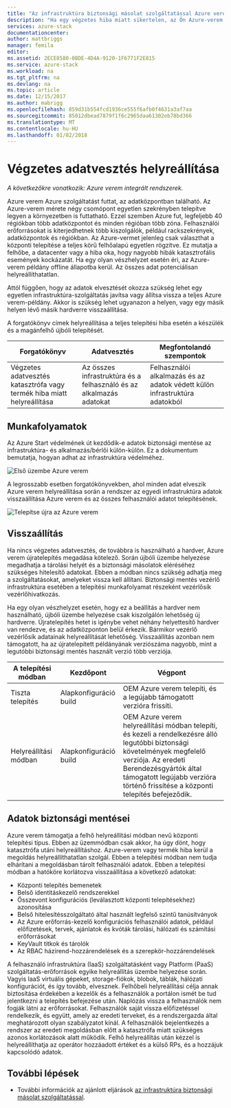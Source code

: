 ```yaml
---
title: "Az infrastruktúra biztonsági másolat szolgáltatással Azure verem végzetes adatvesztés helyreállíthatók |} Microsoft Docs"
description: "Ha egy végzetes hiba miatt sikertelen, az Ön Azure-verem az infrastruktúra adatok vissza, ha az Azure Alkalmazásveremben üzembe visszaállítása."
services: azure-stack
documentationcenter: 
author: mattbriggs
manager: femila
editor: 
ms.assetid: 2ECE8580-0BDE-4D4A-9120-1F6771F2E815
ms.service: azure-stack
ms.workload: na
ms.tgt_pltfrm: na
ms.devlang: na
ms.topic: article
ms.date: 12/15/2017
ms.author: mabrigg
ms.openlocfilehash: 859d31b554fcd1936ce555f6afb0f4631a3af7aa
ms.sourcegitcommit: 85012dbead7879f1f6c2965daa61302eb78bd366
ms.translationtype: MT
ms.contentlocale: hu-HU
ms.lasthandoff: 01/02/2018
---
```

# <a name="recover-from-catastrophic-data-loss"></a>Végzetes adatvesztés helyreállítása

*A következőkre vonatkozik: Azure verem integrált rendszerek.*

Azure verem Azure szolgáltatást futtat, az adatközpontban található. Az Azure-verem mérete négy csomópont egyetlen szekrényben telepítve legyen a környezetben is futtatható. Ezzel szemben Azure fut, legfeljebb 40 régiókban több adatközpontot és minden régióban több zóna. Felhasználói erőforrásokat is kiterjedhetnek több kiszolgálók, például rackszekrények, adatközpontok és régiókban. Az Azure-vermet jelenleg csak választhat a központi telepítése a teljes körű felhőalapú egyetlen rögzítve. Ez mutatja a felhőbe, a datacenter vagy a hiba oka, hogy nagyobb hibák katasztrofális események kockázatát. Ha egy olyan vészhelyzet esetén éri, az Azure-verem példány offline állapotba kerül. Az összes adat potenciálisan helyreállíthatatlan.

Attól függően, hogy az adatok elvesztését okozza szükség lehet egy egyetlen infrastruktúra-szolgáltatás javítsa vagy állítsa vissza a teljes Azure verem-példány. Akkor is szükség lehet ugyanazon a helyen, vagy egy másik helyen lévő másik hardverre visszaállítása.

A forgatókönyv címek helyreállítása a teljes telepítési hiba esetén a készülék és a magánfelhő újbóli telepítését.

| Forgatókönyv                                                           | Adatvesztés                            | Megfontolandó szempontok                                                             |
|--------------------------------------------------------------------|--------------------------------------|----------------------------------------------------------------------------|
| Végzetes adatvesztés katasztrófa vagy termék hiba miatt helyreállítása | Az összes infrastruktúra és a felhasználó és az alkalmazás adatokat | Felhasználói alkalmazás és az adatok védett külön infrastruktúra adatokból |

## <a name="workflows"></a>Munkafolyamatok

Az Azure Start védelmének út kezdődik-e adatok biztonsági mentése az infrastruktúra- és alkalmazás/bérlői külön-külön. Ez a dokumentum bemutatja, hogyan adhat az infrastruktúra védelméhez. 

![Első üzembe Azure verem](media\azure-stack-backup\azure-stack-backup-workflow1.png)

A legrosszabb esetben forgatókönyvekben, ahol minden adat elveszik Azure verem helyreállítása során a rendszer az egyedi infrastruktúra adatok visszaállítása Azure verem és az összes felhasználói adatot telepítésének. 

![Telepítse újra az Azure verem](media\azure-stack-backup\azure-stack-backup-workflow2.png)

## <a name="restore"></a>Visszaállítás

Ha nincs végzetes adatvesztés, de továbbra is használható a hardver, Azure verem újratelepítés megadása kötelező. Során újbóli üzembe helyezése megadhatja a tárolási helyét és a biztonsági másolatok eléréséhez szükséges hitelesítő adatokat. Ebben a módban nincs szükség adhatja meg a szolgáltatásokat, amelyeket vissza kell állítani. Biztonsági mentés vezérlő infrastruktúra esetében a telepítési munkafolyamat részeként vezérlősík vezérlőhivatkozás.

Ha egy olyan vészhelyzet esetén, hogy ez a beállítás a hardver nem használható, újbóli üzembe helyezése csak kiszolgálón lehetőség új hardverre. Újratelepítés hetet is igénybe vehet néhány helyettesítő hardver van rendezve, és az adatközponton belül érkezik. Bármikor vezérlő vezérlősík adatainak helyreállítását lehetőség. Visszaállítás azonban nem támogatott, ha az újratelepített példányának verziószáma nagyobb, mint a legutóbbi biztonsági mentés használt verzió több verziója. 

| A telepítési módban | Kezdőpont | Végpont                                                                                                                                                                                                     |
|-----------------|----------------|---------------------------------------------------------------------------------------------------------------------------------------------------------------------------------------------------------------|
| Tiszta telepítés   | Alapkonfiguráció build | OEM Azure verem telepíti, és a legújabb támogatott verzióra frissíti.                                                                                                                                          |
| Helyreállítási módban   | Alapkonfiguráció build | OEM Azure verem helyreállítási módban telepíti, és kezeli a rendelkezésre álló legutóbbi biztonsági követelmények megfelelő verziója. Az eredeti Berendezésgyártók által támogatott legújabb verzióra történő frissítése a központi telepítés befejeződik. |

## <a name="data-in-backups"></a>Adatok biztonsági mentései

Azure verem támogatja a felhő helyreállítási módban nevű központi telepítési típus. Ebben az üzemmódban csak akkor, ha úgy dönt, hogy katasztrófa utáni helyreállításhoz. Azure-verem vagy termék hiba kerül a megoldás helyreállíthatatlan szolgál. Ebben a telepítési módban nem tudja elhárítani a megoldásban tárolt felhasználói adatok. Ebben a telepítési módban a hatóköre korlátozva visszaállítása a következő adatokat:

 - Központi telepítés bemenetek
 - Belső identitáskezelő rendszerekkel
 - Összevont konfigurációs (leválasztott központi telepítésekhez) azonosítása
 - Belső hitelesítésszolgáltató által használt legfelső szintű tanúsítványok
 - Az Azure erőforrás-kezelő konfigurációs felhasználói adatok, például előfizetések, tervek, ajánlatok és kvóták tárolási, hálózati és számítási erőforrásokat
 - KeyVault titkok és tárolók
 - Az RBAC házirend-hozzárendelések és a szerepkör-hozzárendelések 

A felhasználó infrastruktúra (IaaS) szolgáltatásként vagy Platform (PaaS) szolgáltatás-erőforrások egyike helyreállítás üzembe helyezése során. Vagyis IaaS virtuális gépeket, storage-fiókok, blobok, táblák, hálózati konfigurációt, és így tovább, elvesznek. Felhőbeli helyreállítási célja annak biztosítása érdekében a kezelők és a felhasználók a portálon ismét be tud jelentkezni a telepítés befejezése után. Naplózás vissza a felhasználók nem fogják látni az erőforrásokat. Felhasználók saját vissza előfizetéssel rendelkezik, és együtt, amely az eredeti terveket, és a rendszergazda által meghatározott olyan szabályzatot kínál. A felhasználók bejelentkezés a rendszer az eredeti megoldásban előtt a katasztrófa miatt szükséges azonos korlátozások alatt működik. Felhő helyreállítás után kézzel is helyreállíthatja az operátor hozzáadott értéket és a külső RPs, és a hozzájuk kapcsolódó adatok.

## <a name="next-steps"></a>További lépések

 - További információk az ajánlott eljárások [az infrastruktúra biztonsági másolat szolgáltatással](azure-stack-backup-best-practices.md).
